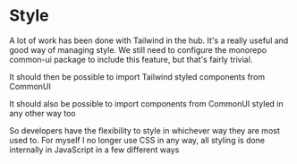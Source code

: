 # Style

A lot of work has been done with Tailwind in the hub. It's a really useful and good way of managing style. We still need to configure the monorepo common-ui package to include this feature, but that's fairly trivial.

It should then be possible to import Tailwind styled components from CommonUI

It should also be possible to import components from CommonUI styled in any other way too

So developers have the flexibility to style in whichever way they are most used to. For myself I no longer use CSS in any way, all styling is done internally in JavaScript in a few different ways
